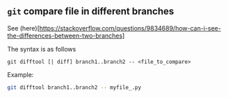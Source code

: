 ## `git` compare file in different branches

See (here)[https://stackoverflow.com/questions/9834689/how-can-i-see-the-differences-between-two-branches]

The syntax is as follows

```
git difftool [| diff] branch1..branch2 -- <file_to_compare>
```

Example:

```sh
git difftool branch1..branch2 -- myfile_.py
```